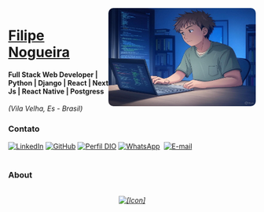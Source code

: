 <img align="right" alt="imagem" width="300" height="200" src="imagem/imagem.jpg" style="border-radius:10px">

# [Filipe Nogueira](https://github.com/noglipe)

#### Full Stack Web Developer | Python | Django | React | Next Js | React Native | Postgress
<i>(Vila Velha, Es - Brasil)</i>



### Contato

 [![LinkedIn](https://img.shields.io/badge/linkedin-%230077B5.svg?style=for-the-badge&logo=linkedin&logoColor=white)](https://www.linkedin.com/in/filipe-nogueira-souza/) [![GitHub](https://img.shields.io/badge/GitHub-0077B5?style=for-the-badge&logo=github&logoColor=white)](https://github.com/noglipe) [![Perfil DIO](https://img.shields.io/badge/-Meu%20Perfil%20na%20DIO-0077B5?style=for-the-badge&logo=gitbook&logoColor=white)](https://www.dio.me/users/nog_lipe)
[![WhatsApp](https://img.shields.io/badge/WhatsApp-0077B5?style=for-the-badge&logo=whatsapp&logoColor=white)](https://wa.me/55+27+997925394)  [![E-mail](https://img.shields.io/badge/-Email-0077B5?style=for-the-badge&logo=microsoft-outlook&logoColor=white)](mailto:nog.lipe@gmail.com)
<br />
<br />

### About 
<i>
<br />


<div align="center">
  <a href="https://www.linkedin.com/in/filipe-nogueira-souza/">
    <img alt="[Icon]" height="60" width="60" src="https://github.com/gui-bus/TechIcons/blob/main/Linkedin/typescript.svg"> 
  </a>
</div>
